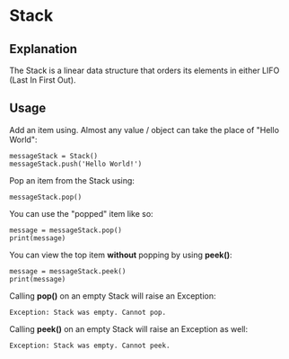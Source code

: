 # Stack

## Explanation
The Stack is a linear data structure that orders its elements in either LIFO (Last In First Out). 

## Usage 

Add an item using. Almost any value / object can take the place of "Hello World":
```
messageStack = Stack()
messageStack.push('Hello World!')
```

Pop an item from the Stack using: 
```
messageStack.pop()
```

You can use the "popped" item like so: 
```
message = messageStack.pop()
print(message)
```

You can view the top item **without** popping by using **peek()**: 
```
message = messageStack.peek()
print(message)
```

Calling **pop()** on an empty Stack will raise an Exception: 
```
Exception: Stack was empty. Cannot pop.
```

Calling **peek()** on an empty Stack will raise an Exception as well:
```
Exception: Stack was empty. Cannot peek.
```
